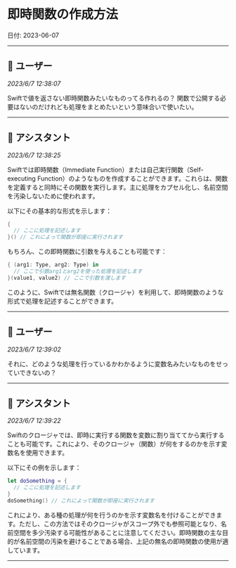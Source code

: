 # 即時関数の作成方法

日付: 2023-06-07

---

## 👤 ユーザー
*2023/6/7 12:38:07*

Swiftで値を返さない即時関数みたいなものってる作れるの？ 関数で公開する必要はないのだけれども処理をまとめたいという意味合いで使いたい。

---

## 🤖 アシスタント
*2023/6/7 12:38:25*

Swiftでは即時関数（Immediate Function）または自己実行関数（Self-executing Function）のようなものを作成することができます。これらは、関数を定義すると同時にその関数を実行します。主に処理をカプセル化し、名前空間を汚染しないために使われます。

以下にその基本的な形式を示します：

```swift
{ 
  // ここに処理を記述します
}() // これによって関数が即座に実行されます
```

もちろん、この即時関数に引数を与えることも可能です：

```swift
{ (arg1: Type, arg2: Type) in
  // ここで引数arg1とarg2を使った処理を記述します
}(value1, value2) // ここで引数を渡します
```

このように、Swiftでは無名関数（クロージャ）を利用して、即時関数のような形式で処理を記述することができます。

---

## 👤 ユーザー
*2023/6/7 12:39:02*

それに、どのような処理を行っているかわかるように変数名みたいなものをせっていできないの？

---

## 🤖 アシスタント
*2023/6/7 12:39:22*

Swiftのクロージャでは、即時に実行する関数を変数に割り当ててから実行することも可能です。これにより、そのクロージャ（関数）が何をするのかを示す変数名を使用できます。

以下にその例を示します：

```swift
let doSomething = { 
  // ここに処理を記述します
}
doSomething() // これによって関数が即座に実行されます
```

これにより、ある種の処理が何を行うのかを示す変数名を付けることができます。ただし、この方法ではそのクロージャがスコープ外でも参照可能となり、名前空間を多少汚染する可能性があることに注意してください。即時関数の主な目的が名前空間の汚染を避けることである場合、上記の無名の即時関数の使用が適しています。

---
